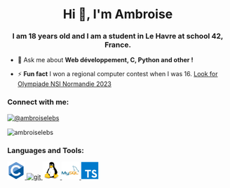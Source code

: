 <h1 align="center">Hi 👋, I'm Ambroise</h1>
<h3 align="center">I am 18 years old and I am a student in Le Havre at school 42, France.</h3>
  
- 💬 Ask me about **Web développement, C, Python and other !**

- ⚡ **Fun fact** I won a regional computer contest when I was 16. [Look for Olympiade NSI Normandie 2023](https://nsi-snt.ac-normandie.fr/olympiades-et-trophees-nsi-2023-remise-des-prix#:~:text=La%20remise%20des%20prix%20des,%C3%A0%20l'universit%C3%A9%20du%20Havre.&text=Les%20sujets%20sont%20disponibles%20sur%20le%20site%20acad%C3%A9mique%20math%C3%A9matiques.)

<h3 align="left">Connect with me:</h3>
<p align="left">
<a href="https://instagram.com/@ambroiselebs" target="blank"><img align="center" src="https://raw.githubusercontent.com/rahuldkjain/github-profile-readme-generator/master/src/images/icons/Social/instagram.svg" alt="@ambroiselebs" height="30" width="40" /></a>
</p>

<p><img align="center" src="https://github-readme-stats.vercel.app/api/top-langs?username=ambroiselebs&show_icons=true&locale=en&layout=compact" alt="ambroiselebs" /></p>

<h3 align="left">Languages and Tools:</h3>
<p align="left"> <a href="https://www.cprogramming.com/" target="_blank" rel="noreferrer"> <img src="https://raw.githubusercontent.com/devicons/devicon/master/icons/c/c-original.svg" alt="c" width="40" height="40"/> </a> <a href="https://git-scm.com/" target="_blank" rel="noreferrer"> <img src="https://www.vectorlogo.zone/logos/git-scm/git-scm-icon.svg" alt="git" width="40" height="40"/> </a> <a href="https://www.linux.org/" target="_blank" rel="noreferrer"> <img src="https://raw.githubusercontent.com/devicons/devicon/master/icons/linux/linux-original.svg" alt="linux" width="40" height="40"/> </a> <a href="https://www.mysql.com/" target="_blank" rel="noreferrer"> <img src="https://raw.githubusercontent.com/devicons/devicon/master/icons/mysql/mysql-original-wordmark.svg" alt="mysql" width="40" height="40"/> </a> <a href="https://www.typescriptlang.org/" target="_blank" rel="noreferrer"> <img src="https://raw.githubusercontent.com/devicons/devicon/master/icons/typescript/typescript-original.svg" alt="typescript" width="40" height="40"/> </a> </p>
